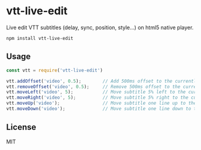 # vtt-live-edit

Live edit VTT subtitles (delay, sync, position, style...) on html5 native player.

```
npm install vtt-live-edit
```

## Usage

``` js
const vtt = require('vtt-live-edit')

vtt.addOffset('video', 0.5);		// Add 500ms offset to the currently showing vtt track
vtt.removeOffset('video', 0.5);		// Remove 500ms offset to the currently showing vtt track
vtt.moveLeft('video', 5);			// Move subtitle 5% left to the currently showing vtt track
vtt.moveRight('video', 5);			// Move subtitle 5% right to the currently showing vtt track
vtt.moveUp('video');				// Move subtitle one line up to the currently showing vtt track
vtt.moveDown('video');				// Move subtitle one line down to the currently showing vtt track
```

## License

MIT